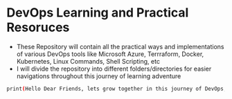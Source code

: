 # DevOps Learning and Practical Resoruces

- These Repository will contain all the practical ways and implementations of various DevOps tools like Microsoft Azure, Terrraform, Docker, Kubernetes, Linux Commands, Shell Scripting, etc
- I will divide the repository into different folders/directories for easier navigations throughout this journey of learning adventure

```bash
print(Hello Dear Friends, lets grow together in this journey of DevOps, let's go)
```
